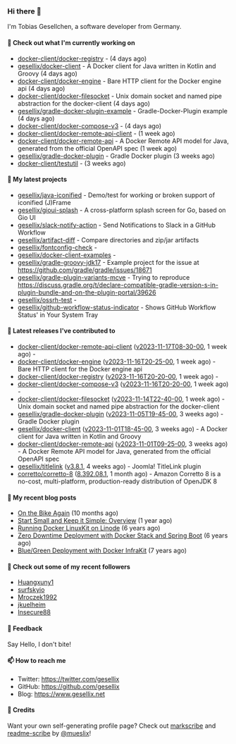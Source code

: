### Hi there 👋

I'm Tobias Gesellchen, a software developer from Germany.

#### 👷 Check out what I'm currently working on

- [docker-client/docker-registry](https://github.com/docker-client/docker-registry) -  (4 days ago)
- [gesellix/docker-client](https://github.com/gesellix/docker-client) - A Docker client for Java written in Kotlin and Groovy (4 days ago)
- [docker-client/docker-engine](https://github.com/docker-client/docker-engine) - Bare HTTP client for the Docker engine api (4 days ago)
- [docker-client/docker-filesocket](https://github.com/docker-client/docker-filesocket) - Unix domain socket and named pipe abstraction for the docker-client (4 days ago)
- [gesellix/gradle-docker-plugin-example](https://github.com/gesellix/gradle-docker-plugin-example) - Gradle-Docker-Plugin example (4 days ago)
- [docker-client/docker-compose-v3](https://github.com/docker-client/docker-compose-v3) -  (4 days ago)
- [docker-client/docker-remote-api-client](https://github.com/docker-client/docker-remote-api-client) -  (1 week ago)
- [docker-client/docker-remote-api](https://github.com/docker-client/docker-remote-api) - A Docker Remote API model for Java, generated from the official OpenAPI spec (1 week ago)
- [gesellix/gradle-docker-plugin](https://github.com/gesellix/gradle-docker-plugin) - Gradle Docker plugin (3 weeks ago)
- [docker-client/testutil](https://github.com/docker-client/testutil) -  (3 weeks ago)

#### 🌱 My latest projects

- [gesellix/java-iconified](https://github.com/gesellix/java-iconified) - Demo/test for working or broken support of iconified (J)Frame
- [gesellix/gioui-splash](https://github.com/gesellix/gioui-splash) - A cross-platform splash screen for Go, based on Gio UI
- [gesellix/slack-notify-action](https://github.com/gesellix/slack-notify-action) - Send Notifications to Slack in a GitHub Workflow
- [gesellix/artifact-diff](https://github.com/gesellix/artifact-diff) - Compare directories and zip/jar artifacts
- [gesellix/fontconfig-check](https://github.com/gesellix/fontconfig-check) - 
- [gesellix/docker-client-examples](https://github.com/gesellix/docker-client-examples) - 
- [gesellix/gradle-groovy-jdk17](https://github.com/gesellix/gradle-groovy-jdk17) - Example project for the issue at https://github.com/gradle/gradle/issues/18671
- [gesellix/gradle-plugin-variants-mcve](https://github.com/gesellix/gradle-plugin-variants-mcve) - Trying to reproduce https://discuss.gradle.org/t/declare-compatible-gradle-version-s-in-plugin-bundle-and-on-the-plugin-portal/39626
- [gesellix/ossrh-test](https://github.com/gesellix/ossrh-test) - 
- [gesellix/github-workflow-status-indicator](https://github.com/gesellix/github-workflow-status-indicator) - Shows GitHub Workflow Status&#39; in Your System Tray

#### 🔭 Latest releases I've contributed to

- [docker-client/docker-remote-api-client](https://github.com/docker-client/docker-remote-api-client) ([v2023-11-17T08-30-00](https://github.com/docker-client/docker-remote-api-client/releases/tag/v2023-11-17T08-30-00), 1 week ago) - 
- [docker-client/docker-engine](https://github.com/docker-client/docker-engine) ([v2023-11-16T20-25-00](https://github.com/docker-client/docker-engine/releases/tag/v2023-11-16T20-25-00), 1 week ago) - Bare HTTP client for the Docker engine api
- [docker-client/docker-registry](https://github.com/docker-client/docker-registry) ([v2023-11-16T20-20-00](https://github.com/docker-client/docker-registry/releases/tag/v2023-11-16T20-20-00), 1 week ago) - 
- [docker-client/docker-compose-v3](https://github.com/docker-client/docker-compose-v3) ([v2023-11-16T20-20-00](https://github.com/docker-client/docker-compose-v3/releases/tag/v2023-11-16T20-20-00), 1 week ago) - 
- [docker-client/docker-filesocket](https://github.com/docker-client/docker-filesocket) ([v2023-11-14T22-40-00](https://github.com/docker-client/docker-filesocket/releases/tag/v2023-11-14T22-40-00), 1 week ago) - Unix domain socket and named pipe abstraction for the docker-client
- [gesellix/gradle-docker-plugin](https://github.com/gesellix/gradle-docker-plugin) ([v2023-11-05T19-45-00](https://github.com/gesellix/gradle-docker-plugin/releases/tag/v2023-11-05T19-45-00), 3 weeks ago) - Gradle Docker plugin
- [gesellix/docker-client](https://github.com/gesellix/docker-client) ([v2023-11-01T18-45-00](https://github.com/gesellix/docker-client/releases/tag/v2023-11-01T18-45-00), 3 weeks ago) - A Docker client for Java written in Kotlin and Groovy
- [docker-client/docker-remote-api](https://github.com/docker-client/docker-remote-api) ([v2023-11-01T09-25-00](https://github.com/docker-client/docker-remote-api/releases/tag/v2023-11-01T09-25-00), 3 weeks ago) - A Docker Remote API model for Java, generated from the official OpenAPI spec
- [gesellix/titlelink](https://github.com/gesellix/titlelink) ([v3.8.1](https://github.com/gesellix/titlelink/releases/tag/v3.8.1), 4 weeks ago) - Joomla! TitleLink plugin
- [corretto/corretto-8](https://github.com/corretto/corretto-8) ([8.392.08.1](https://github.com/corretto/corretto-8/releases/tag/8.392.08.1), 1 month ago) - Amazon Corretto 8 is a no-cost, multi-platform, production-ready distribution of OpenJDK 8

#### 📜 My recent blog posts

- [On the Bike Again](https://www.gesellix.net/post/on-the-bike-again/) (10 months ago)
- [Start Small and Keep it Simple: Overview](https://www.gesellix.net/post/start-small-keep-it-simple-overview/) (1 year ago)
- [Running Docker LinuxKit on Linode](https://www.gesellix.net/post/running-docker-linuxkit-on-linode/) (6 years ago)
- [Zero Downtime Deployment with Docker Stack and Spring Boot](https://www.gesellix.net/post/zero-downtime-deployment-with-docker-stack-and-spring-boot/) (6 years ago)
- [Blue/Green Deployment with Docker InfraKit](https://www.gesellix.net/post/blue-green-deployment-with-docker-infrakit/) (7 years ago)



#### 👯 Check out some of my recent followers

- [Huangxuny1](https://github.com/Huangxuny1)
- [surfskyio](https://github.com/surfskyio)
- [Mroczek1992](https://github.com/Mroczek1992)
- [jkuelheim](https://github.com/jkuelheim)
- [Insecure88](https://github.com/Insecure88)

#### 💬 Feedback

Say Hello, I don't bite!

#### 📫 How to reach me

- Twitter: https://twitter.com/gesellix
- GitHub: https://github.com/gesellix
- Blog: https://www.gesellix.net

#### 🙇 Credits

Want your own self-generating profile page? Check out [markscribe](https://github.com/muesli/markscribe)
and [readme-scribe](https://github.com/muesli/readme-scribe) by [@mueslix](https://twitter.com/mueslix)!
